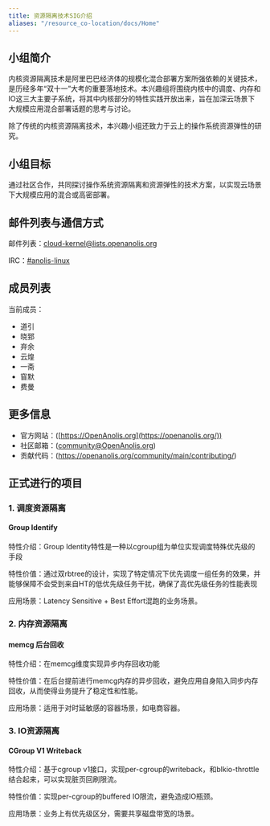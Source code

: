 ```yaml
---
title: 资源隔离技术SIG介绍
aliases: "/resource_co-location/docs/Home"
---
```




## 小组简介

内核资源隔离技术是阿里巴巴经济体的规模化混合部署方案所强依赖的关键技术，是历经多年“双十一”大考的重要落地技术。本兴趣组将围绕内核中的调度、内存和IO这三大主要子系统，将其中内核部分的特性实践开放出来，旨在加深云场景下大规模应用混合部署话题的思考与讨论。

除了传统的内核资源隔离技术，本兴趣小组还致力于云上的操作系统资源弹性的研究。

## 小组目标

通过社区合作，共同探讨操作系统资源隔离和资源弹性的技术方案，以实现云场景下大规模应用的混合或高密部署。

## 邮件列表与通信方式

邮件列表：[cloud-kernel@lists.openanolis.org](mailto:cloud-kernel@lists.openanolis.org)

IRC：[#anolis-linux](https://webchat.freenode.net/#anolis-linux)

## 成员列表

当前成员：

- 道引
- 晓郅
- 弃余
- 云煌
- 一斋
- 窅默
- 费曼



## 更多信息

- 官方网站：([https://OpenAnolis.org](https://openanolis.org/))
- 社区邮箱：([community@OpenAnolis.org](mailto:community@OpenAnolis.org))
- 贡献代码：(https://openanolis.org/community/main/contributing/)



## 正式进行的项目

### 1. 调度资源隔离

#### Group Identify

特性介绍：Group Identity特性是一种以cgroup组为单位实现调度特殊优先级的手段

特性价值：通过双rbtree的设计，实现了特定情况下优先调度一组任务的效果，并能够保障不会受到来自HT的低优先级任务干扰，确保了高优先级任务的性能表现

应用场景：Latency Sensitive + Best Effort混跑的业务场景。

### 2. 内存资源隔离

#### memcg 后台回收

特性介绍：在memcg维度实现异步内存回收功能

特性价值：在后台提前进行memcg内存的异步回收，避免应用自身陷入同步内存回收，从而使得业务提升了稳定性和性能。

应用场景：适用于对时延敏感的容器场景，如电商容器。

### 3. IO资源隔离

#### CGroup V1 Writeback

特性介绍：基于cgroup v1接口，实现per-cgroup的writeback，和blkio-throttle结合起来，可以实现脏页回刷限流。

特性价值：实现per-cgroup的buffered IO限流，避免造成IO瓶颈。

应用场景：业务上有优先级区分，需要共享磁盘带宽的场景。
